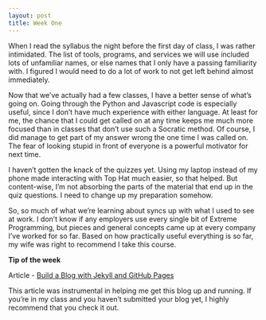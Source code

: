 ```yaml
---
layout: post
title: Week One
---
```


When I read the syllabus the night before the first day of class, I was rather intimidated. The list of tools, programs, and services we will use included lots of unfamiliar names, or else names that I only have a passing familiarity with. I figured I would need to do a lot of work to not get left behind almost immediately. 

Now that we’ve actually had a few classes, I have a better sense of what’s going on. Going through the Python and Javascript code is especially useful, since I don’t have much experience with either language. At least for me, the chance that I could get called on at any time keeps me much more focused than in classes that don’t use such a Socratic method. Of course, I did manage to get part of my answer wrong the one time I was called on. The fear of looking stupid in front of everyone is a powerful motivator for next time.

I haven’t gotten the knack of the quizzes yet. Using my laptop instead of my phone made interacting with Top Hat much easier, so that helped. But content-wise, I’m not absorbing the parts of the material that end up in the quiz questions. I need to change up my preparation somehow.

So, so much of what we’re learning about syncs up with what I used to see at work. I don’t know if any employers use every single bit of Extreme Programming, but pieces and general concepts came up at every company I’ve worked for so far. Based on how practically useful everything is so far, my wife was right to recommend I take this course.

**Tip of the week**

Article - [Build a Blog with Jekyll and GitHub Pages](http://www.smashingmagazine.com/2014/08/01/build-blog-jekyll-github-pages/)

This article was instrumental in helping me get this blog up and running. If you’re in my class and you haven’t submitted your blog yet, I highly recommend that you check it out.

